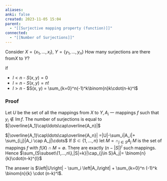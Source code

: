 ```yaml
---
aliases: 
anki: false
created: 2023-11-05 15:04
parent:
  - "[[Surjective mapping property (function)]]"
connected:
  - "[[Number of Surjections]]"
---
```

Consider $X=\{x_1,\ldots,x_l\}$, $Y=\{y_1,\ldots,y_n\}$
How many surjections are there from$X$  to $Y?$ 

if
- $l < n$ - $S(x, y) = 0$
- $l = n$ - $S(x, y) = n!$
- $l > n$ - $S(x, y) = \sum_{k=0}^n(-1)^k\binom{n}k\cdot(n-k)^l$ 

### Proof
Let $U$ be the set of all the mappings
from $X$ to $Y,A_i$ 一 mappings $f$ such that $y_i\not\in\operatorname{Im}f.$
The number of surjections is equal to $|\overline{A_1}\cap\ldots\cap\overline{A_n}|$

$|\overline{A_1}\cap\ldots\cap\overline{A_n}| =|U|-\sum_i|A_i|+ \sum_{i,j}|A_i \cap A_j|\cdots$
If $S\subset\{1,\ldots,n\}$  Iet  $M=\cap_{j\in S}A_j$
$M$ is the set of mappings $f$ with $f(X)\cap M=\emptyset.$
There are exactly $(n-|S|)^l$  such mappings.
Hence $\sum_{S\subset\{1,...,n\},|S|=k}|\cap_{j\in S}A_j|= \binom{n}{k}\cdot(n-k)^{l}$

The answer is $\left|U\right| - \sum_i \left|A_i\right| + \sum_{k=0}^n (-1)^k \binom{n}{k} \cdot (n-k)^l$.












